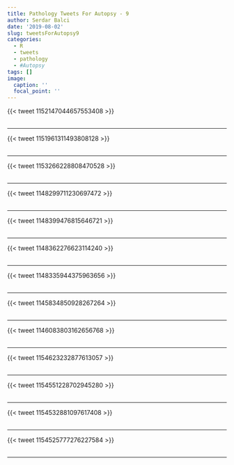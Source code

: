 ```yaml
---
title: Pathology Tweets For Autopsy - 9
author: Serdar Balci
date: '2019-08-02'
slug: tweetsForAutopsy9
categories:
  - R
  - tweets
  - pathology
  - #Autopsy
tags: []
image:
  caption: ''
  focal_point: ''
---
```



{{< tweet 1152147044657553408 >}}
<br>
<br>
<hr>
{{< tweet 1151961311493808128 >}}
<br>
<br>
<hr>
{{< tweet 1153266228808470528 >}}
<br>
<br>
<hr>
{{< tweet 1148299711230697472 >}}
<br>
<br>
<hr>
{{< tweet 1148399476815646721 >}}
<br>
<br>
<hr>
{{< tweet 1148362276623114240 >}}
<br>
<br>
<hr>
{{< tweet 1148335944375963656 >}}
<br>
<br>
<hr>
{{< tweet 1145834850928267264 >}}
<br>
<br>
<hr>
{{< tweet 1146083803162656768 >}}
<br>
<br>
<hr>
{{< tweet 1154623232877613057 >}}
<br>
<br>
<hr>
{{< tweet 1154551228702945280 >}}
<br>
<br>
<hr>
{{< tweet 1154532881097617408 >}}
<br>
<br>
<hr>
{{< tweet 1154525777276227584 >}}
<br>
<br>
<hr>
